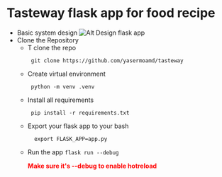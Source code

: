 # Tasteway flask app for food recipe

   * Basic system design
    ![Alt Design flask app](https://www.nginx.com/wp-content/uploads/2014/07/what-is-load-balancing-diagram-NGINX-640x324.png)
   * Clone the  Repository
      - T clone the repo
        ```
         git clone https://github.com/yasermoamd/tasteway
        ```
     - Create virtual environment
       ```
        python -m venv .venv
       ```
     - Install all requirements
       ```
        pip install -r requirements.txt
       ```
     - Export your flask app to your bash
       ```
         export FLASK_APP=app.py
       ```
     - Run the app
       ``` flask run --debug ``` <strong><p style="color:red">Make sure it's --debug to enable hotreload<p></strong>